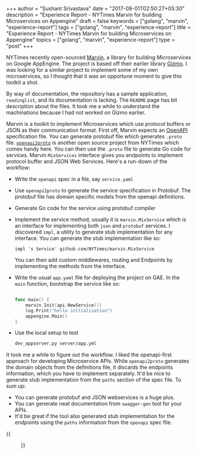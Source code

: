 +++
author = "Sushant Srivastava"
date = "2017-09-01T02:50:27+05:30"
description = "Experience Report - NYTimes Marvin for building Microservices on Appengine"
draft = false
keywords = ["golang", "marvin", "experience-report"]
tags = ["golang", "marvin", "experience-report"]
title = "Experience Report - NYTimes Marvin for building Microservices on Appengine"
topics = ["golang", "marvin", "experience-report"]
type = "post"
+++

NYTimes recently open-sourced [Marvin](https://github.com/NYTimes/marvin), a library for building Microservices on Google AppEngine. The project is based off their earlier library [Gizmo](https://github.com/NYTimes/gizmo).
I was looking for a similar project to implement some of my own microservices, so I thought
that it was an opportune moment to give this toolkit a shot. 

By way of documentation, the repository has a sample application, `readinglist`, and its documentation is lacking.
The `README` page has bit description about the files. It took me a while to understand the machinations because
I had not worked on Gizmo earlier.

Marvin is a toolkit to implement Microservices which use protocol buffers or JSON as their communication format. First off, Marvin expects an [OpenAPI](https://www.openapis.org/) specification file. You can generate protobuf file which generates `.proto` file. [`openapi2proto`](https://github.com/NYTimes/openapi2proto) is another open source project from NYTimes which comes handy here.  You can then use the `.proto` file to generate Go code for services. Marvin `MixServices` interface gives you endpoints to implement protocol buffer and JSON Web Services. Here's a run-down of the workflow:

*  Write the `openapi` spec in a file, say `service.yaml`
*  Use `openapi2proto` to generate the service specification in Protobuf. The protobuf file has domain specific models from the openapi definitions.
*  Generate Go code for the service using protobuf compiler
*  Implement the service method, usually it is `marvin.MixService` which is an interface for implementing both `json` and `protobuf` services. I discovered `impl`, a utility to generate stub implementation for any interface. You can generate the stub implementation like so:
   ```
   impl 's Service' github.com/NYTimes/marvin.MixService
   ```
   You can then add custom middlewares, routing and Endpoints by implementing the methods from the interface.
* Write the usual `app.yaml` file for deploying the project on GAE. In the `main` function, bootstrap the service like so:

	```Go

	func main() {
		marvin.Init(api.NewService())
		log.Print("hello initialization")
		appengine.Main()
	}

	```
* Use the local setup to test
	```bash
	dev_appserver.py server/app.yml
	```
	
It took me a while to figure out the workflow. I liked the openapi-first approach for developing Microservice APIs. 
While `openapi2proto` generates the domain objects from the definitions file, it discards the endpoints information,
which you have to implement separately. It'd be nice to generate stub implementation from the `paths` section of
the spec file. To sum up:

* You can generate protobuf and JSON webservices is a huge plus.
* You can generate neat documentation from `swagger-gen` tool for your APIs.
* It'd be great if the tool also generated stub implementation for the endpoints using the `paths` information from 
the `openapi` spec file.

{{<figure src="/experience-report-marvin-golang.jpg" attr="" class="col-md-offset-3" attr="Experience Report">}}
